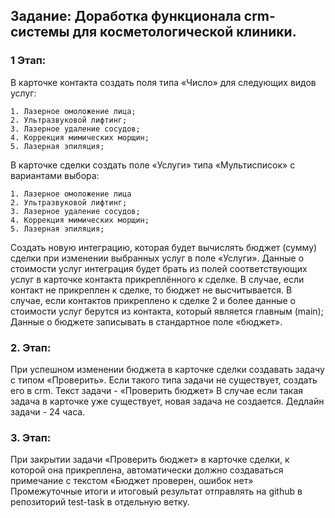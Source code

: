 ## Задание: Доработка функционала crm-системы для косметологической клиники.

### 1 Этап:
В карточке контакта создать поля типа «Число» для следующих видов услуг:

	1. Лазерное омоложение лица;
	2. Ультразвуковой лифтинг;
	3. Лазерное удаление сосудов;
	4. Коррекция мимических морщин;
	5. Лазерная эпиляция;

В карточке сделки создать поле «Услуги» типа «Мультисписок» с вариантами выбора:

	1. Лазерное омоложение лица
 	2. Ультразвуковой лифтинг;
	3. Лазерное удаление сосудов;
	4. Коррекция мимических морщин;
	5. Лазерная эпиляция;
 
Создать новую интеграцию, которая будет вычислять бюджет (сумму) сделки при изменении выбранных услуг в поле «Услуги». Данные о стоимости услуг интеграция будет брать из полей соответствующих услуг в карточке контакта прикреплённого к сделке. В случае, если контакт не прикреплен к сделке, то бюджет не высчитывается. В случае, если контактов прикреплено к сделке 2 и более данные о стоимости услуг берутся из контакта, который является главным (main);
Данные о бюджете записывать в стандартное поле «бюджет».
 
### 2. Этап:
При успешном изменении бюджета в карточке сделки создавать задачу с типом «Проверить». Если такого типа задачи не существует, создать его в crm.
Текст задачи - «Проверить бюджет»
В случае если такая задача в карточке уже существует, новая задача не создается.
Дедлайн задачи - 24 часа.

### 3. Этап:
При закрытии задачи «Проверить бюджет» в карточке сделки, к которой она прикреплена, автоматически должно создаваться примечание с текстом «Бюджет проверен, ошибок нет»
Промежуточные итоги и итоговый результат отправлять на github в репозиторий test-task в отдельную ветку.
